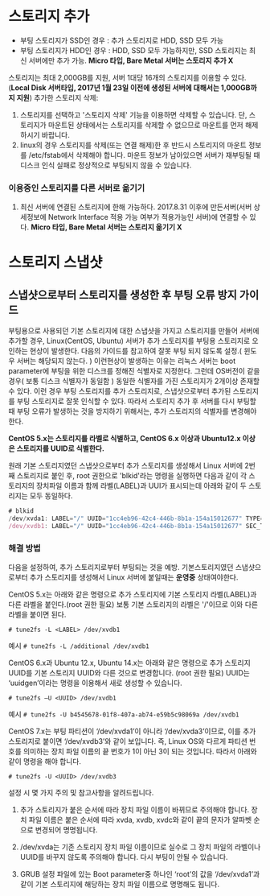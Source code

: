 # 스토리지 추가
- 부팅 스토리지가 SSD인 경우 : 추가 스토리지로 HDD, SSD 모두 가능
- 부팅 스토리지가 HDD인 경우 : HDD, SSD 모두 가능하지만, SSD 스토리지는 최신 서버에만 추가 가능. 
**Micro 타입, Bare Metal 서버는 스토리지 추가 X**

스토리지는 최대 2,000GB를 지원, 서버 1대당 16개의 스토리지를 이용할 수 있다. (**Local Disk 서버타입, 2017년 1월 23일 이전에 생성된 서버에 대해서는 1,000GB까지 지원**) 
추가한 스토리지 삭제: 
1. 스토리지를 선택하고 '스토리지 삭제' 기능을 이용하면 삭제할 수 있습니다. 단, 스토리지가 마운트된 상태에서는 스토리지를 삭제할 수 없으므로 마운트를 먼저 해제하시기 바랍니다.
2. linux의 경우 스토리지를 삭제(또는 연결 해제)한 후 반드시 스토리지의 마운트 정보를 /etc/fstab에서 삭제해야 합니다. 마운트 정보가 남아있으면 서버가 재부팅될 때 디스크 인식 실패로 정상적으로 부팅되지 않을 수 있습니다.

### 이용중인 스토리지를 다른 서버로 옮기기
1. 최신 서버에 연결된 스토리지에 한해 가능하다. 2017.8.31 이후에 만든서버(서버 상세정보에 Network Interface 적용 가능 여부가 적용가능인 서버)에 연결할 수 있다.
**Micro 타입, Bare Metal 서버는 스토리지 옮기기 X**


# 스토리지 스냅샷
## 스냅샷으로부터 스토리지를 생성한 후 부팅 오류 방지 가이드
부팅용으로 사용되던 기본 스토리지에 대한 스냅샷을 가지고 스토리지를 만들어 서버에 추가할 경우, Linux(CentOS, Ubuntu) 서버가 추가 스토리지를 부팅용 스토리지로 오인하는 현상이 발생한다. 다음의 가이드를 참고하여 잘못 부팅 되지 않도록 설정.( 윈도우 서버는 해당되지 않는다. )
이런현상이 발생하는 이유는 리눅스 서버는 boot parameter에 부팅을 위한 디스크를 정해진 식별자로 지정한다. 그런데 OS버전이 같을 경우( 보통 디스크 식별자가 동일함 ) 동일한 식별자를 가진 스토리지가 2개이상 존재할 수 있다. 이런 경우 부팅 스토리지를 추가 스토리지로, 스냅샷으로부터 추가된 스토리지를 부팅 스토리지로 잘못 인식할 수 있다.
따라서 스토리지 추가 후 서버를 다시 부팅할 때 부팅 오류가 발생하는 것을 방지하기 위해서는, 추가 스토리지의 식별자를 변경해야 한다.

**CentOS 5.x는 스토리지를 라벨로 식별하고, CentOS 6.x 이상과 Ubuntu12.x 이상은 스토리지를 UUID로 식별한다.**

원래 기본 스토리지였던 스냅샷으로부터 추가 스토리지를 생성해서 Linux 서버에 2번째 스토리지로 붙인 후, root 권한으로 'blkid'라는 명령을 실행하면 다음과 같이 각 스토리지의 장치파일 이름과 함께 라벨(LABEL)과 UUI가 표시되는데 아래와 같이 두 스토리지는 모두 동일하다.


```js
# blkid
/dev/xvda1: LABEL="/" UUID="1cc4eb96-42c4-446b-8b1a-154a15012677" TYPE="ext3" SEC_TYPE="ext2"
/dev/xvdb1: LABEL="/" UUID="1cc4eb96-42c4-446b-8b1a-154a15012677" SEC_TYPE="ext2" TYPE="ext3"
```

### 해결 방법
다음을 설정하여, 추가 스토리지로부터 부팅되는 것을 예방. 기본스토리지였던 스냅샷으로부터 추가 스토리지를 생성해서 Linux 서버에 붙일때는 **운영중** 상태여야한다.

CentOS 5.x는 아래와 같은 명령으로 추가 스토리지에 기본 스토리지 라벨(LABEL)과 다른 라벨을 붙인다.(root 권한 필요)
보통 기본 스토리지의 라벨은 '/'이므로 이와 다른 라벨을 붙이면 된다.

`# tune2fs -L <LABEL> /dev/xvdb1`

예시
`# tune2fs -L /additional /dev/xvdb1`

CentOS 6.x과 Ubuntu 12.x, Ubuntu 14.x는 아래와 같은 명령으로 추가 스토리지 UUID를 기본 스토리지 UUID와 다른 것으로 변경합니다. (root 권한 필요)
UUID는 ‘uuidgen’이라는 명령을 이용해서 새로 생성할 수 있습니다.

`# tune2fs –U <UUID> /dev/xvdb1`

예시
`# tune2fs -U b4545678-01f8-407a-ab74-e59b5c98069a /dev/xvdb1`

CentOS 7.x는 부팅 파티션이 ‘/dev/xvda1’이 아니라 ‘/dev/xvda3’이므로, 이를 추가 스토리지로 붙이면 ‘/dev/xvdb3’와 같이 보입니다. 즉, Linux OS와 다르게 파티션 번호를 의미하는 장치 파일 이름의 끝 번호가 1이 아닌 3이 되는 것입니다. 따라서 아래와 같이 명령을 해야 합니다.

`# tune2fs -U <UUID> /dev/xvdb3`


설정 시 몇 가지 주의 및 참고사항을 알려드립니다.
1. 추가 스토리지가 붙은 순서에 따라 장치 파일 이름이 바뀌므로 주의해야 합니다.
장치 파일 이름은 붙은 순서에 따라 xvda, xvdb, xvdc와 같이 끝의 문자가 알파벳 순으로 변경되어 명명됩니다.

2. /dev/xvda는 기존 스토리지 장치 파일 이름이므로 실수로 그 장치 파일의 라벨이나 UUID를 바꾸지 않도록 주의해야 합니다.
다시 부팅이 안될 수 있습니다.

3. GRUB 설정 파일에 있는 Boot parameter중 하나인 ‘root’의 값을 ‘/dev/xvda1’과 같이 기본 스토리지에 해당하는 장치 파일 이름으로 명명해도 됩니다.

